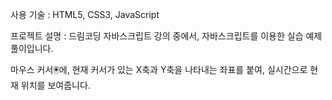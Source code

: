 사용 기술 : HTML5, CSS3, JavaScript

프로젝트 설명 : 드림코딩 자바스크립트 강의 중에서, 자바스크립트를 이용한 실습 예제 풀이입니다.

마우스 커서🖲️에, 현재 커서가 있는 X축과 Y축을 나타내는 좌표를 붙여, 실시간으로 현재 위치를 보여줍니다.

